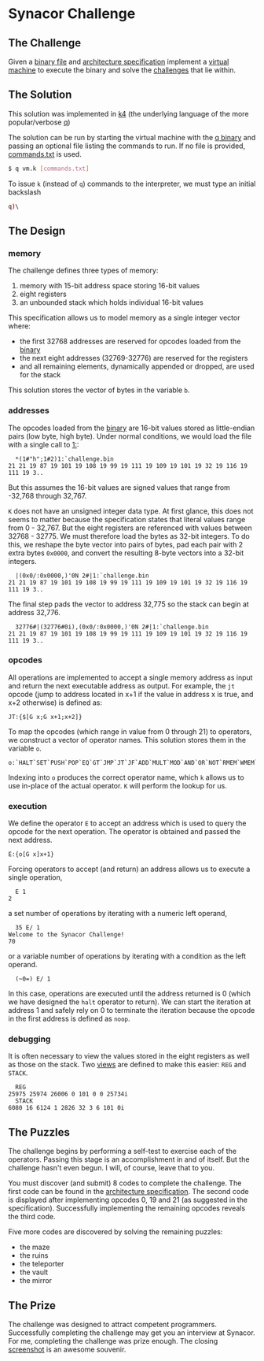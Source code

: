 # Synacor Challenge

## The Challenge

Given a [binary file](challenge.bin) and
[architecture specification](arch-spec) implement a
[virtual machine](vm.k) to execute the binary and solve the
[challenges](https://challenge.synacor.com/) that lie within.

## The Solution

This solution was implemented in
[k4](https://en.wikipedia.org/wiki/K_(programming_language)) (the
underlying language of the more popular/verbose
[q](https://en.wikipedia.org/wiki/Q_(programming_language_from_Kx_Systems)))

The solution can be run by starting the virtual machine with the
[q binary](https://kx.com/software-download.php) and passing an
optional file listing the commands to run.  If no file is provided,
[commands.txt](commands.txt) is used.

```sh
$ q vm.k [commands.txt]
```
To issue `k` (instead of `q`) commands to the interpreter, we must
type an initial backslash

```q
q)\

```

## The Design

### memory

The challenge defines three types of memory:

1. memory with 15-bit address space storing 16-bit values
2. eight registers
3. an unbounded stack which holds individual 16-bit values

This specification allows us to model memory as a single integer
vector where:

- the first 32768 addresses are reserved for opcodes loaded from the
  [binary](challenge.bin)
- the next eight addresses (32769-32776) are reserved for the
  registers
- and all remaining elements, dynamically appended or dropped, are
  used for the stack

This solution stores the vector of bytes in the variable `b`.

### addresses

The opcodes loaded from the [binary](challenge.bin) are 16-bit values
stored as little-endian pairs (low byte, high byte). Under normal
conditions, we would load the file with a single call to
[1:](http://code.kx.com/wiki/Reference/OneColon):

```k
  *(1#"h";1#2)1:`challenge.bin
21 21 19 87 19 101 19 108 19 99 19 111 19 109 19 101 19 32 19 116 19 111 19 3..
```

But this assumes the 16-bit values are signed values that range from
-32,768 through 32,767.

`K` does not have an unsigned integer data type. At first glance, this
does not seems to matter because the specification states that literal
values range from 0 - 32,767.  But the eight registers are referenced
with values between 32768 - 32775. We must therefore load the bytes as
32-bit integers. To do this, we reshape the byte vector into pairs of
bytes, pad each pair with 2 extra bytes `0x0000`, and convert the
resulting 8-byte vectors into a 32-bit integers.

```k
  |(0x0/:0x0000,)'0N 2#|1:`challenge.bin
21 21 19 87 19 101 19 108 19 99 19 111 19 109 19 101 19 32 19 116 19 111 19 3..
```

The final step pads the vector to address 32,775 so the stack can
begin at address 32,776.

```k
  32776#|(32776#0i),(0x0/:0x0000,)'0N 2#|1:`challenge.bin
21 21 19 87 19 101 19 108 19 99 19 111 19 109 19 101 19 32 19 116 19 111 19 3..
```

### opcodes

All operations are implemented to accept a single memory address as
input and return the next executable address as output.  For example,
the `jt` opcode (jump to address located in x+1 if the value in
address x is true, and x+2 otherwise) is defined as:

```k
JT:{$[G x;G x+1;x+2]}
```

To map the opcodes (which range in value from 0 through 21) to
operators, we construct a vector of operator names. This
solution stores them in the variable `o`.

```k
o:`HALT`SET`PUSH`POP`EQ`GT`JMP`JT`JF`ADD`MULT`MOD`AND`OR`NOT`RMEM`WMEM`CALL`RET`OUT`IN`NOOP
```

Indexing into `o` produces the correct operator name, which `k` allows
us to use in-place of the actual operator. `K` will perform the lookup
for us.

### execution

We define the operator `E` to accept an address which is used to query
the opcode for the next operation.  The operator is obtained and
passed the next address.

```k
E:{o[G x]x+1}
```

Forcing operators to accept (and return) an address allows us to execute
a single operation,

```k
  E 1
2
```

a set number of operations by iterating with a numeric left operand,

```k
  35 E/ 1
Welcome to the Synacor Challenge!
70
```

or a variable number of operations by iterating with a condition as
the left operand.

```k
  (~0=) E/ 1
```

In this case, operations are executed until the address returned is 0
(which we have designed the `halt` operator to return). We can start
the iteration at address 1 and safely rely on 0 to terminate the
iteration because the opcode in the first address is defined as
`noop`.

### debugging

It is often necessary to view the values stored in the eight registers
as well as those on the stack. Two
[views](http://code.kx.com/wiki/Views) are defined to make this
easier: `REG` and `STACK`.

```k
  REG
25975 25974 26006 0 101 0 0 25734i
  STACK
6080 16 6124 1 2826 32 3 6 101 0i
```
## The Puzzles

The challenge begins by performing a self-test to exercise each of the
operators.  Passing this stage is an accomplishment in and of itself.
But the challenge hasn't even begun.  I will, of course, leave that to
you.

You must discover (and submit) 8 codes to complete the challenge. The
first code can be found in the
[architecture specification](arch-spec).  The second code is displayed
after implementing opcodes 0, 19 and 21 (as suggested in the
specification). Successfully implementing the remaining opcodes
reveals the third code.

Five more codes are discovered by solving the remaining puzzles:

- the maze
- the ruins
- the teleporter
- the vault
- the mirror


## The Prize

The challenge was designed to attract competent programmers.
Successfully completing the challenge may get you an interview at
Synacor.  For me, completing the challenge was prize enough. The
closing [screenshot](Screen%20Shot%202016-01-16%20at%209.37.19%20AM.png) is an
awesome souvenir.
